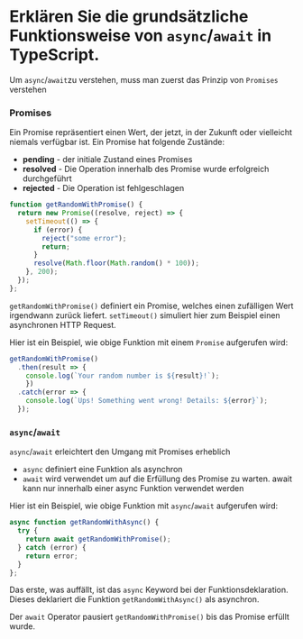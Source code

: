 # Erklären Sie die grundsätzliche Funktionsweise von `async`/`await` in TypeScript.

Um `async`/`await`zu verstehen, muss man zuerst das Prinzip von `Promises` verstehen

### Promises
Ein Promise repräsentiert einen Wert, der jetzt, in der Zukunft oder vielleicht niemals verfügbar ist.
Ein Promise hat folgende Zustände:
* **pending** - der initiale Zustand eines Promises
* **resolved** - Die Operation innerhalb des Promise wurde erfolgreich durchgeführt
* **rejected** - Die Operation ist fehlgeschlagen

```typescript
function getRandomWithPromise() { 
  return new Promise((resolve, reject) => { 
    setTimeout(() => { 
      if (error) { 
        reject("some error"); 
        return; 
      } 
      resolve(Math.floor(Math.random() * 100)); 
    }, 200); 
  });
};

```
`getRandomWithPromise()` definiert ein Promise, welches einen zufälligen Wert irgendwann zurück liefert. 
`setTimeout()` simuliert hier zum Beispiel einen asynchronen HTTP Request.

Hier ist ein Beispiel, wie obige Funktion mit einem `Promise` aufgerufen wird:
```typescript
getRandomWithPromise()
  .then(result => {
    console.log(`Your random number is ${result}!`); 
    })
  .catch(error => { 
    console.log(`Ups! Something went wrong! Details: ${error}`); 
  });

```

### `async`/`await`
`async`/`await` erleichtert den Umgang mit Promises erheblich
* `async` definiert eine Funktion als asynchron
* `await` wird verwendet um auf die Erfüllung des Promise zu warten. await kann nur innerhalb einer async Funktion verwendet werden

Hier ist ein Beispiel, wie obige Funktion mit `async`/`await` aufgerufen wird:
```typescript
async function getRandomWithAsync() { 
  try { 
    return await getRandomWithPromise(); 
  } catch (error) { 
    return error; 
  }
};
```

Das erste, was auffällt, ist das `async` Keyword bei der Funktionsdeklaration. 
Dieses deklariert die Funktion `getRandomWithAsync()` als asynchron.

Der `await` Operator pausiert `getRandomWithPromise()` bis das Promise erfüllt wurde.
